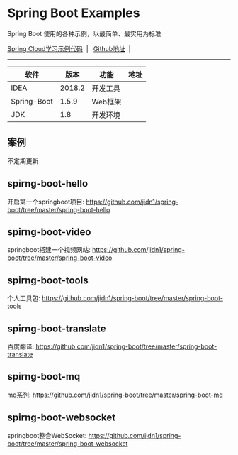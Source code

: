 # Spring Boot Examples

Spring Boot 使用的各种示例，以最简单、最实用为标准

 [Spring Cloud学习示例代码](https://github.com/jidn1/spring-cloud) &nbsp;| &nbsp; [Github地址](https://github.com/jidn1/spring-boot) &nbsp;| &nbsp;

---


<table>&#x000A;
 <thead>&#x000A;<tr>&#x000A;<th>软件</th>&#x000A;<th>版本</th>&#x000A;<th>功能</th>&#x000A;<th>地址</th>&#x000A;</tr>&#x000A;
 </thead>&#x000A;
 <tbody>&#x000A;
 <tr>&#x000A;
 <td>IDEA</td>&#x000A;<td>2018.2</td>&#x000A;<td>开发工具</td>&#x000A;<td><a href=""></a></td>&#x000A;
 </tr>&#x000A;
 <tr>&#x000A;
 <td>Spring-Boot</td>&#x000A;<td>1.5.9</td>&#x000A;<td>Web框架</td>&#x000A;<td><a href=""></a></td>
 &#x000A;</tr>&#x000A;
 <tr>&#x000A;<td>JDK</td>&#x000A;<td>1.8</td>&#x000A;<td>开发环境</td>&#x000A;<td><a href=""></a></td>&#x000A;</tr>&#x000A;
 </tbody>&#x000A;
 </table>
 
 ## 案例
 不定期更新
 
## spirng-boot-hello
开启第一个springboot项目: https://github.com/jidn1/spring-boot/tree/master/spring-boot-hello
 
## spirng-boot-video
springboot搭建一个视频网站: https://github.com/jidn1/spring-boot/tree/master/spring-boot-video
  
## spirng-boot-tools
个人工具包: https://github.com/jidn1/spring-boot/tree/master/spring-boot-tools

## spirng-boot-translate
百度翻译: https://github.com/jidn1/spring-boot/tree/master/spring-boot-translate

## spirng-boot-mq
mq系列: https://github.com/jidn1/spring-boot/tree/master/spring-boot-mq

## spirng-boot-websocket
springboot整合WebSocket: https://github.com/jidn1/spring-boot/tree/master/spring-boot-websocket